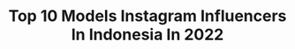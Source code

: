 ---
title: Top 10 Models Instagram Influencers In Indonesia In 2022
description: >-
  Find top models Instagram influencers in Indonesia in 2022. Most popular hashtags: #instagood #ootd #hijabersindonesia.
platform: Instagram
hits: 853
text_top: See the top-rated Instagram profiles on inBeat.
text_bottom: Our database aggregates 853 Instagram influencers like this in Indonesia for you to contact.
profiles:
  - username: "eunike.keziaa"
    fullname: >-
      Eunike Kezia
    bio: >-
      🍀 Yesaya 60:15 NO HP HANYA 082217383244 Freelance Model (170 cm /45 kg) @darrend3_ 💕
    location: "Indonesia"
    followers: 17616
    engagement: 912
    commentsToLikes: 0.203506
    id: ck5q2dvtffit30i11x6b2aixm
    verified: false
    hashtags: "#makeup, #daycream, #beautiful, #erbcbeauty"
  - username: "vanessabrli"
    fullname: >-
      فانیسسا ابریللیا
    bio: >-
      DM for business 📩 Model:@model.kfm / @kfmupdate @_ffmanagement Pp/endorse : DM📩
    location: "Indonesia"
    followers: 4147
    engagement: 1724
    commentsToLikes: 0.221313
    id: ck9whmxljylvf0j78dnr8bf46
    verified: false
    hashtags: "#selamatberbukapuasa, #selfietime"
  - username: "jihanerens"
    fullname: >-
      Jihanee🐻
    bio: >-
      Model? Cek @jihanesmodelgallery 🏥 Nutritionist ❤️ Modelling 📩 For Business / Inq : DM 👑 Miss Berbakat Jawa Tengah 2020 Yogyakarta, +62 🇮🇩
    location: "Indonesia"
    followers: 7185
    engagement: 2168
    commentsToLikes: 0.205391
    id: ck5hpf5kgr97l0i11fv1rzhfv
    verified: false
    hashtags: "#instafashion, #quarantinedays, #hijabstyle, #lff"
  - username: "katyonok"
    fullname: >-
      Katya Clover
    bio: >-
      Art&nude model. Free-spirit nudist, passionate cooker,traveler🌿 #katyaclover #katyacloverstory Exclusive pics&videos on my Onlyfans, linked below📍Bali
    location: "Indonesia"
    followers: 526246
    engagement: 610
    commentsToLikes: 0.032007
    id: ckaozgtkyltv80i78egftyzt2
    verified: false
    hashtags: "#halloween2020, #flowerpower, #bohemian, #hippie"
  - username: "hanickach"
    fullname: >-
      Ing. Hana Chomaničová
    bio: >-
      Model, Photo-model 💞 Ambassador @tajnaclub Finalist Miss Czech Press 2016 Cooperation with eshops 👙 Freckled girl @zlyart
    location: "Indonesia"
    followers: 96234
    engagement: 384
    commentsToLikes: 0.043236
    id: ck5q229kfdx5k0i11qkkir2wo
    verified: false
    hashtags: "#podzim, #legslegslegs, #tajnababe, #autumnoutfit"
  - username: "annesivaasen"
    fullname: >-
      Anne Siv Aasen | NORWAY 🇳🇴
    bio: >-
      Travel•Yoga•CrossFit•Model ▪️ Owner @solvikyoga ▪️ TwinMom ▪️ YogaTeacher ▪️ @pulpitrockyogaretreat ▪️ Travel ▪️ @strandskateklubb ▪️ YogaRetreats
    location: "Indonesia"
    followers: 18617
    engagement: 503
    commentsToLikes: 0.150434
    id: ck55ps5lwb9c80i11lwsue3fl
    verified: false
    hashtags: "#alotwists"
  - username: "merylinnau"
    fullname: >-
      Merylin Nau ®
    bio: >-
      Actress, model, TV personality 🇪🇪 📩 business@naublogi.com
    location: "Indonesia"
    followers: 37092
    engagement: 359
    commentsToLikes: 0.076437
    id: ck5hmkzohm5dr0i11s8uxi903
    verified: false
    hashtags: "#ad, #partyinspiration, #auhinnam, #koost"
  - username: "alidabdul"
    fullname: >-
      Alid Abdul
    bio: >-
      From Jombang with Love | An Indonesian | A Blogger | A Traveler | A Backpacker | A Failed YouTuber | A Model Wannabe
    location: "Indonesia"
    followers: 2311
    engagement: 1513
    commentsToLikes: 0.167582
    id: ck6udm7vmlvyx0j71cf1h4gb2
    verified: false
    hashtags: "#instagunung, #thisisindonesia, #instanusantara, #ranukumbolo"
  - username: "jenadammaya"
    fullname: >-
      🌤 Jenadammaya
    bio: >-
      Brand Ambassador : @braveauction.id Manager / PP / Endorse (+62)89602830016 🧸 Gamers / Professional Model ((( béni par vous tous bien , 20 yo )))
    location: "Indonesia"
    followers: 341983
    engagement: 851
    commentsToLikes: 0.013543
    id: ck134fh7ew6hg0i1991ywks6y
    verified: false
    hashtags: "#akumiripgurita, #indihomepaketgamer, #kuisberhadiah, #bonus"
  - username: "sonya.dang"
    fullname: >-
      Mai Linh Sonya Maria 🍬
    bio: >-
      50% Ro 50% Vn cnicb tik tok: sonya.dang snap: sonyka.d Ambassador @girlup.romania @csecnicb @cnicb.cheerleaders @dinasty_models_academy @bratianuhelp
    location: "Indonesia"
    followers: 6205
    engagement: 2184
    commentsToLikes: 0.030260
    id: ckf5nzltd0d2u0j2312u8rukn
    verified: false
    hashtags: "#ootd, #asian, #summer, #y2k"
---